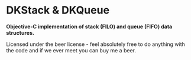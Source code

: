 # DKStack & DKQueue

**Objective-C implementation of stack (FILO) and queue (FIFO) data structures.**

Licensed under the beer license - feel absolutely free to do anything with the code and if we ever meet you can buy me a beer.